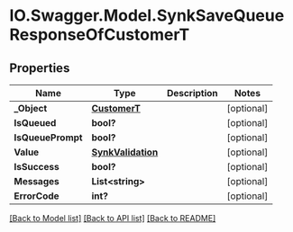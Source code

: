 # IO.Swagger.Model.SynkSaveQueueResponseOfCustomerT
## Properties

Name | Type | Description | Notes
------------ | ------------- | ------------- | -------------
**_Object** | [**CustomerT**](CustomerT.md) |  | [optional] 
**IsQueued** | **bool?** |  | [optional] 
**IsQueuePrompt** | **bool?** |  | [optional] 
**Value** | [**SynkValidation**](SynkValidation.md) |  | [optional] 
**IsSuccess** | **bool?** |  | [optional] 
**Messages** | **List&lt;string&gt;** |  | [optional] 
**ErrorCode** | **int?** |  | [optional] 

[[Back to Model list]](../Models) [[Back to API list]](../Api) [[Back to README]](../README.md)

